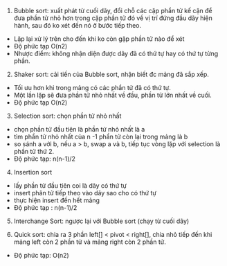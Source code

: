 1. Bubble sort: xuất phát từ cuối dãy, đổi chỗ các cặp phần tử kế cận để đưa phần tử nhỏ hơn
trong cặp phần tử đó về vị trí đứng đầu dãy hiện hành, sau đó ko xét đến nó ở bước tiếp theo.
- Lặp lại xử lý trên cho đến khi ko còn gặp phần tử nào để xét
- Độ phức tạp O(n2)
- Nhược điểm: không nhận diện được dãy đã có thứ tự hay có thứ tự từng phần.

2. Shaker sort: cải tiến của Bubble sort, nhận biết đc mảng đã sắp xếp.
- Tối ưu hơn khi trong mảng có các phần tử đã có thứ tự.
- Một lần lặp sẽ đưa phần tử nhỏ nhất về đầu, phần tử lớn nhất về cuối.
- Độ phức tạp O(n2)

3. Selection sort: chọn phần tử nhỏ nhất
- chọn phần tử đầu tiên là phần tử nhỏ nhất là a
- tìm phần tử nhỏ nhất của n -1 phần tử còn lại trong mảng là b
- so sánh a với b, nếu a > b, swap a và b, tiếp tục vòng lặp với selection là phần tử thứ 2.
- Độ phức tạp: n(n-1)/2

4. Insertion sort
- lấy phần tử đầu tiên coi là dãy có thứ tự
- insert phân tử tiếp theo vào dãy sao cho có thứ tự
- thực hiện insert đến hết mảng
- Độ phức tạp : n(n-1)/2

5. Interchange Sort: ngược lại với Bubble sort (chạy từ cuối dãy)

6. Quick sort: chia ra 3 phần left[] < pivot < right[], chia nhỏ tiếp đến khi
               mảng left còn 2 phần tử và mảng right còn 2 phần tử.
- Độ phức tạp: O(n2)